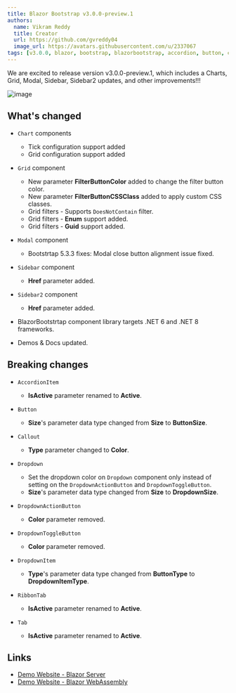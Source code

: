 ```yaml
---
title: Blazor Bootstrap v3.0.0-preview.1
authors:
  name: Vikram Reddy
  title: Creator
  url: https://github.com/gvreddy04
  image_url: https://avatars.githubusercontent.com/u/2337067
tags: [v3.0.0, blazor, bootstrap, blazorbootstrap, accordion, button, callout, dropdown, grid, modal, ribbon, tab, sidebar, sidebar2]
---
```


We are excited to release version v3.0.0-preview.1, which includes a Charts, Grid, Modal, Sidebar, Sidebar2 updates, and other improvements!!!

![image](https://i.imgur.com/XG4Wv17.png "Blazor Bootstrap: Grid Component - Column class")

<!--truncate-->

## What's changed

- `Chart` components
  - Tick configuration support added
  - Grid configuration support added

- `Grid` component
  - New parameter **FilterButtonColor** added to change the filter button color.
  - New parameter **FilterButtonCSSClass** added to apply custom CSS classes.
  - Grid filters - Supports `DoesNotContain` filter.
  - Grid filters - **Enum** support added.
  - Grid filters - **Guid** support added.

- `Modal` component
  - Bootstrtap 5.3.3 fixes: Modal close button alignment issue fixed. 

- `Sidebar` component
  - **Href** parameter added.

- `Sidebar2` component
  - **Href** parameter added.

- BlazorBootstrtap component library targets .NET 6 and .NET 8 frameworks.

- Demos & Docs updated.

## Breaking changes

- `AccordionItem`
  - **IsActive** parameter renamed to **Active**.

- `Button`
  - **Size**'s parameter data type changed from **Size** to **ButtonSize**.

- `Callout`
  - **Type** parameter changed to **Color**.

- `Dropdown`
  - Set the dropdown color on `Dropdown` component only instead of setting on the `DropdownActionButton` and `DropdownToggleButton`.
  - **Size**'s parameter data type changed from **Size** to **DropdownSize**.

- `DropdownActionButton`
  - **Color** parameter removed.

- `DropdownToggleButton`
  - **Color** parameter removed.

- `DropdownItem`
  - **Type**'s parameter data type changed from **ButtonType** to **DropdownItemType**.

- `RibbonTab`
  - **IsActive** parameter renamed to **Active**.

- `Tab`
  - **IsActive** parameter renamed to **Active**.

## Links
- [Demo Website - Blazor Server](https://demos.blazorbootstrap.com/)
- [Demo Website - Blazor WebAssembly](https://demos.getblazorbootstrap.com/)
